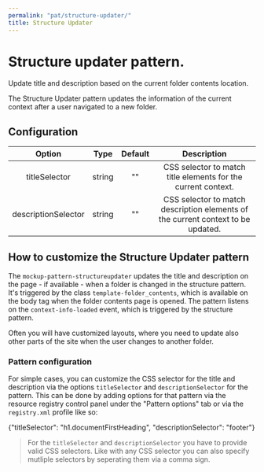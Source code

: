 ```yaml
---
permalink: "pat/structure-updater/"
title: Structure Updater
---
```


# Structure updater pattern.

Update title and description based on the current folder contents location.

The Structure Updater pattern updates the information of the current context after a user navigated to a new folder.

## Configuration

|       Option        |  Type  | Default |                                   Description                                    |
| :-----------------: | :----: | :-----: | :------------------------------------------------------------------------------: |
|    titleSelector    | string |   ""    |          CSS selector to match title elements for the current context.           |
| descriptionSelector | string |   ""    | CSS selector to match description elements of the current context to be updated. |

## How to customize the Structure Updater pattern

The `mockup-pattern-structureupdater` updates the title and description on the page - if available - when a folder is changed in the structure pattern. It's triggered by the class `template-folder_contents`, which is available on the body tag when the folder contents page is opened. The pattern listens on the `context-info-loaded` event, which is triggered by the structure pattern.

Often you will have customized layouts, where you need to update also other parts of the site when the user changes to another folder.

### Pattern configuration

For simple cases, you can customize the CSS selector for the title and description via the options `titleSelector` and `descriptionSelector` for the pattern.
This can be done by adding options for that pattern via the resource registry control panel under the "Pattern options" tab or via the `registry.xml` profile like so:

  <record name="plone.patternoptions">
    <value purge="False">
      <element key="structureupdater">{"titleSelector": "h1.documentFirstHeading", "descriptionSelector": "footer"}</element>
    </value>
  </record>

> For the `titleSelector` and `descriptionSelector` you have to provide valid CSS selectors.
> Like with any CSS selector you can also specify mutliple selectors by seperating them via a comma sign.
